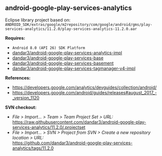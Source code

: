 ## android-google-play-services-analytics

Eclipse library project based on:<br/>
`ANDROID_SDK/extras/google/m2repository/com/google/android/gms/play-services-analytics/11.2.0/play-services-analytics-11.2.0.aar`

**Requires:**
- `Android 8.0 (API 26) SDK Platform`
- [dandar3/android-google-play-services-analytics-impl](https://github.com/dandar3/android-google-play-services-analytics-impl/tree/11.2.0)
- [dandar3/android-google-play-services-base](https://github.com/dandar3/android-google-play-services-base/tree/11.2.0)
- [dandar3/android-google-play-services-basement](https://github.com/dandar3/android-google-play-services-basement/tree/11.2.0)
- [dandar3/android-google-play-services-tagmanager-v4-impl](https://github.com/dandar3/android-google-play-services-tagmanager-v4-impl/tree/11.2.0)

**References:**
- https://developers.google.com/analytics/devguides/collection/android/
- https://developers.google.com/android/guides/releases#august_2017_-_version_1120

**SVN checkout:**
- _File > Import... > Team > Team Project Set > URL:_<br/>
  https://raw.githubusercontent.com/dandar3/android-google-play-services-analytics/11.2.0/.projectset
- _File > Import... > SVN > Project from SVN > Create a new repository location > URL:_<br/> 
  https://github.com/dandar3/android-google-play-services-analytics/tags/11.2.0